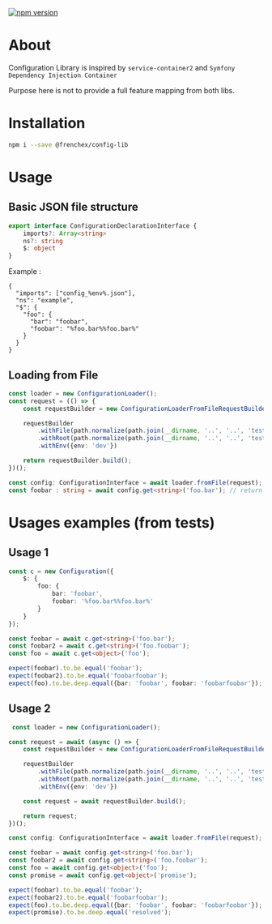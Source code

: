 [![npm version](https://badge.fury.io/js/%40frenchex%2Fconfig-lib.svg)](https://badge.fury.io/js/%40frenchex%2Fconfig-lib)

# About

Configuration Library is inspired by ```service-container2``` and ```Symfony Dependency Injection Container```

Purpose here is not to provide a full feature mapping from both libs.

# Installation

```bash
npm i --save @frenchex/config-lib
```

# Usage

## Basic JSON file structure 

```typescript
export interface ConfigurationDeclarationInterface {
    imports?: Array<string>
    ns?: string
    $: object
}
```

Example :
```
{
  "imports": ["config_%env%.json"],
  "ns": "example",
  "$": {
    "foo": {
      "bar": "foobar",
      "foobar": "%foo.bar%%foo.bar%"
    }
  }
}

```

## Loading from File

```typescript
const loader = new ConfigurationLoader();
const request = (() => {
    const requestBuilder = new ConfigurationLoaderFromFileRequestBuilder();

    requestBuilder
        .withFile(path.normalize(path.join(__dirname, '..', '..', 'test-res', 'js.js')))
        .withRoot(path.normalize(path.join(__dirname, '..', '..', 'test-res')))
        .withEnv({env: 'dev'})

    return requestBuilder.build();
})();

const config: ConfigurationInterface = await loader.fromFile(request);
const foobar : string = await config.get<string>('foo.bar'); // return Maybe.just('foobar');
```


# Usages examples (from tests)

## Usage 1
```typescript
const c = new Configuration({
    $: {
        foo: {
            bar: 'foobar',
            foobar: '%foo.bar%%foo.bar%'
        }
    }
});

const foobar = await c.get<string>('foo.bar');
const foobar2 = await c.get<string>('foo.foobar');
const foo = await c.get<object>('foo');

expect(foobar).to.be.equal('foobar');
expect(foobar2).to.be.equal('foobarfoobar');
expect(foo).to.be.deep.equal({bar: 'foobar', foobar: 'foobarfoobar'});
```

## Usage 2

```typescript
 const loader = new ConfigurationLoader();

const request = await (async () => {
    const requestBuilder = new ConfigurationLoaderFromFileRequestBuilder();

    requestBuilder
        .withFile(path.normalize(path.join(__dirname, '..', '..', 'test-res', 'js.js')))
        .withRoot(path.normalize(path.join(__dirname, '..', '..', 'test-res')))
        .withEnv({env: 'dev'})

    const request = await requestBuilder.build();

    return request;
})();

const config: ConfigurationInterface = await loader.fromFile(request);

const foobar = await config.get<string>('foo.bar');
const foobar2 = await config.get<string>('foo.foobar');
const foo = await config.get<object>('foo');
const promise = await config.get<object>('promise');

expect(foobar).to.be.equal('foobar');
expect(foobar2).to.be.equal('foobarfoobar');
expect(foo).to.be.deep.equal({bar: 'foobar', foobar: 'foobarfoobar'});
expect(promise).to.be.deep.equal('resolved');
```
